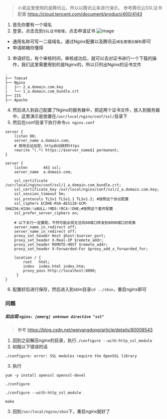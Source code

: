 > 小弟这里使用的是腾讯云，所以以腾讯云来进行演示。
> 参考腾讯云SSL证书配置 https://cloud.tencent.com/document/product/400/4143
1. 首先你要有一个域名
2. 登录，点击去到```SSL证书管理```，点击申请证书
![image](https://github.com/Sokkam/server_config/blob/master/nginx/ssl_pic.png)
* 通用名称可写一二级域名，通过Nginx配置以及腾讯云```域名管理云解析```即可
* 申请邮箱你懂得
3. 申请好后，有个审核时间，审核成功后，就可以去对证书进行一个下载的操作，我们这里需要用到的是Nginx的，所以只列出Nginx的证书文件
```
.
├── Tomcat
├── Nginx
|   ├── 2_a.domain.com.key
|   └── 1_a.domain.com_bundle.crt
├── IIS
├── Apache
```
4. 然后进入到自己配置了Nginx的服务器中，把这两个证书文件，放入到服务器中，这里演示是放置在```/usr/local/nginx/conf/ssl/```目录下
5. 然后在conf目录下执行命令```vi nginx.conf```
```
server {
    listen 80;
    server_name a.domain.com;
    # 使用全站加密，http自动跳转https
    rewrite ^(.*) https://$server_name$1 permanent;
}

server {
    listen       443 ssl;
    server_name  a.domain.com;

    ssl_certificate /usr/local/nginx/conf/ssl/1_a.domain.com_bundle.crt;
    ssl_certificate_key /usr/local/nginx/conf/ssl/2_a.domain.com.key;
    ssl_session_timeout 5m;
    ssl_protocols TLSv1 TLSv1.1 TLSv1.2; #按照这个协议配置
    ssl_ciphers ECDHE-RSA-AES128-GCM-SHA256:HIGH:!aNULL:!MD5:!RC4:!DHE;#按照这个套件配置
    ssl_prefer_server_ciphers on;

    # 以下五行一定要配，不然可能出现无法将80端口转发到8090端口的现象
    server_name_in_redirect off;
    server_name_in_redirect off;
    proxy_set_header Host $host:$server_port;
    proxy_set_header X-Real-IP $remote_addr;
    proxy_set_header REMOTE-HOST $remote_addr;
    proxy_set_header X-Forwarded-For $proxy_add_x_forwarded_for;
        
    location / {
        root   html;
        index  index.html index.htm;
        proxy_pass http://localhost:8090;
     }
}
```
6. 配置好后进行保存，然后进入到sbin目录```cd ../sbin```，重启nginx即可
### 问题
##### 如出现 ```nginx: [emerg] unknown directive "ssl"```
> 参考 https://blog.csdn.net/weiyangdong/article/details/80008543
1. 回到之前解压nginx的目录，执行```./configure --with-http_ssl_module```
2. 如报以下错误的话
```
./configure: error: SSL modules require the OpenSSL library
```
3. 执行
```
yum -y install openssl openssl-devel

./configure

./configure --with-http_ssl_module

make
```
3. 回到```/usr/local/nginx/sbin```下，重启nginx就好了
